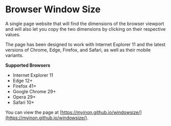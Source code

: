 # Browser Window Size
A single page website that will find the dimensions of the browser viewport and will also let you copy the two dimensions by clicking on their respective values.

The page has been designed to work with Internet Explorer 11 and the latest versions of Chrome, Edge, Firefox, and Safari, as well as their mobile variants.

**Supported Browsers**
* Internet Explorer 11
* Edge 12+
* Firefox 41+
* Google Chrome 29+
* Opera 29+
* Safari 10+

You can view the page at [https://myinon.github.io/windowsize/](https://myinon.github.io/windowsize/).
